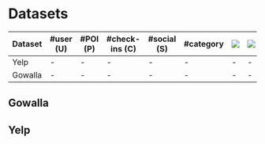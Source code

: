 # Datasets

Dataset | #user (U) | #POI (P) | #check-ins (C) | #social (S) | #category | <img src="https://render.githubusercontent.com/render/math?math=C/U"> | <img src="https://render.githubusercontent.com/render/math?math=C/P"> | <img src="https://render.githubusercontent.com/render/math?math=C/(U*P)">
--- | --- | --- | --- |--- |--- |--- |--- |---
Yelp | - | - | - | - | - | - | - | -
Gowalla | - | - | - | - | - | - | - | -

## Gowalla


## Yelp
